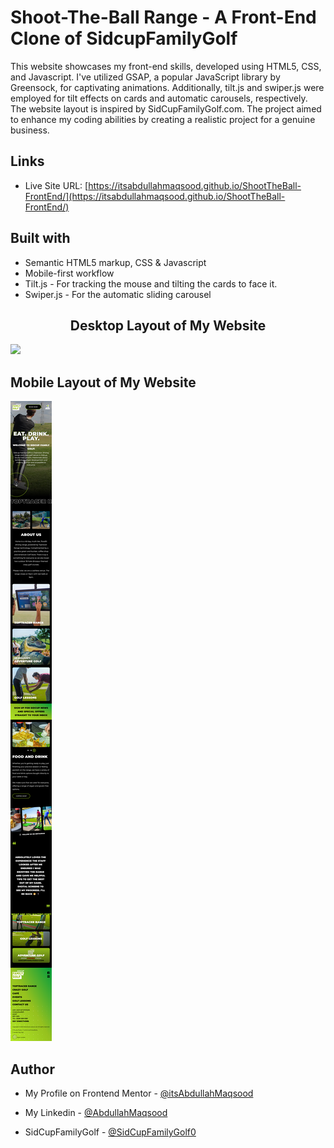 # Shoot-The-Ball Range - A Front-End Clone of SidcupFamilyGolf

This website showcases my front-end skills, developed using HTML5, CSS, and Javascript. I've utilized GSAP, a popular JavaScript library by Greensock, for captivating animations. Additionally, tilt.js and swiper.js were employed for tilt effects on cards and automatic carousels, respectively. The website layout is inspired by SidCupFamilyGolf.com. The project aimed to enhance my coding abilities by creating a realistic project for a genuine business.

## Links

- Live Site URL: [https://itsabdullahmaqsood.github.io/ShootTheBall-FrontEnd/](https://itsabdullahmaqsood.github.io/ShootTheBall-FrontEnd/)
## Built with

- Semantic HTML5 markup, CSS & Javascript 
- Mobile-first workflow
- Tilt.js - For tracking the mouse and tilting the cards to face it.
- Swiper.js - For the automatic sliding carousel

<h2 align="center"> Desktop Layout of My Website </h2>
<img src="pics/Desktop view.png">



<h2> Mobile Layout of My Website </h2>
<img src="pics/Mobile view.png">

## Author

- My Profile on Frontend Mentor - [@itsAbdullahMaqsood](https://www.frontendmentor.io/profile/itsAbdullahMaqsood)

- My Linkedin - [@AbdullahMaqsood](https://www.linkedin.com/in/abdullahmaqsood321)

- SidCupFamilyGolf - [@SidCupFamilyGolf0](SidCupFamilyGolf.com)


